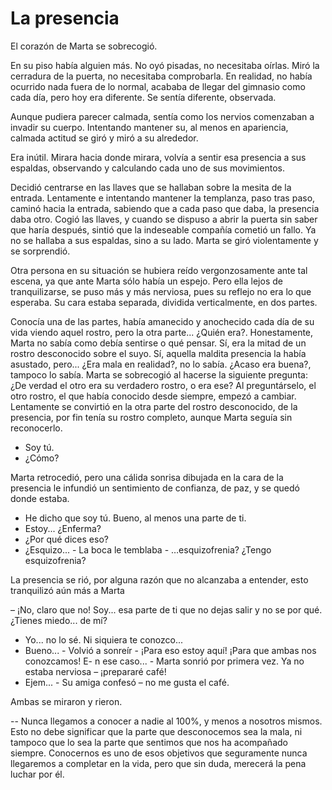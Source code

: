 # La presencia

El corazón de Marta se sobrecogió.

En su piso había alguien más. No oyó pisadas, no necesitaba oírlas. Miró la cerradura de la puerta, no necesitaba comprobarla. En realidad, no había ocurrido nada fuera de lo normal, acababa de llegar del gimnasio como cada día, pero hoy era diferente. Se sentía diferente, observada.

Aunque pudiera parecer calmada, sentía como los nervios comenzaban a invadir su cuerpo. Intentando mantener su, al menos en apariencia, calmada actitud se giró y miró a su alrededor.

Era inútil. Mirara hacia donde mirara, volvía a sentir esa presencia a sus espaldas, observando y calculando cada uno de sus movimientos.

Decidió centrarse en las llaves que se hallaban sobre la mesita de la entrada. Lentamente e intentando mantener la templanza, paso tras paso, caminó hacia la entrada, sabiendo que a cada paso que daba, la presencia daba otro. Cogió las llaves, y cuando se dispuso a abrir la puerta sin saber que haría después, sintió que la indeseable compañía cometió un fallo. Ya no se hallaba a sus espaldas, sino a su lado. Marta se giró violentamente y se sorprendió.

Otra persona en su situación se hubiera reído vergonzosamente ante tal escena, ya que ante Marta sólo había un espejo. Pero ella lejos de tranquilizarse, se puso más y más nerviosa, pues su reflejo no era lo que esperaba. Su cara estaba separada, dividida verticalmente, en dos partes.

Conocía una de las partes,  había amanecido y anochecido cada día de su vida viendo aquel rostro, pero la otra parte... ¿Quién era?. Honestamente, Marta no sabía como debía sentirse o qué pensar. Sí, era la mitad de un rostro desconocido sobre el suyo. Sí, aquella maldita presencia la había asustado, pero... ¿Era mala en realidad?, no lo sabía. ¿Acaso era buena?, tampoco lo sabía. Marta se sobrecogió al hacerse la siguiente pregunta: ¿De verdad el otro era su verdadero rostro, o era ese? Al preguntárselo, el otro rostro, el que había conocido desde siempre, empezó a cambiar. Lentamente se convirtió en la otra parte del rostro desconocido, de la presencia, por fin tenía su rostro completo, aunque Marta seguía sin reconocerlo.

- Soy tú.
- ¿Cómo?

Marta retrocedió, pero una cálida sonrisa dibujada en la cara de la presencia le infundió un sentimiento de confianza, de paz, y se quedó donde estaba.

- He dicho que soy tú. Bueno, al menos una parte de ti.
- Estoy... ¿Enferma?
- ¿Por qué dices eso?
- ¿Esquizo... -  La boca le temblaba - …esquizofrenia? ¿Tengo esquizofrenia?

La presencia se rió, por alguna razón que no alcanzaba a entender, esto tranquilizó aún más a Marta

– ¡No, claro que no! Soy... esa parte de ti que no dejas salir y no se por qué. ¿Tienes miedo... de mí?
- Yo... no lo sé. Ni siquiera te conozco...
- Bueno... - Volvió a sonreír - ¡Para eso estoy aquí! ¡Para que ambas nos conozcamos!
E- n ese caso... - Marta sonrió por primera vez. Ya no estaba nerviosa – ¡prepararé café!
- Ejem... - Su amiga confesó – no me gusta el café.

Ambas se miraron y rieron.

-- Nunca llegamos a conocer a nadie al 100%, y menos a nosotros mismos. Esto no debe significar que la parte que desconocemos sea la mala, ni tampoco que lo sea la parte que sentimos que nos ha acompañado siempre. Conocernos es uno de esos objetivos que seguramente nunca llegaremos a completar en la vida, pero que sin duda, merecerá la pena luchar por él.
